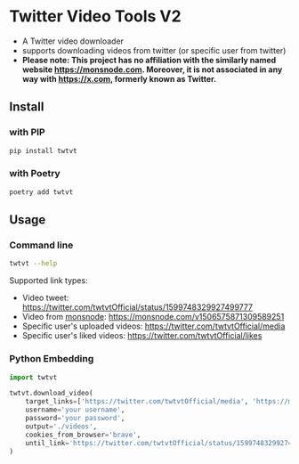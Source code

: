 # Twitter Video Tools V2

- A Twitter video downloader
- supports downloading videos from twitter (or specific user from twitter)
- **Please note: This project has no affiliation with the similarly named website https://monsnode.com. Moreover, it is not associated in any way with https://x.com, formerly known as Twitter.**

## Install

### with PIP

```sh
pip install twtvt
```

### with Poetry

```sh
poetry add twtvt
```

## Usage

### Command line

```sh
twtvt --help
```

Supported link types:

- Video tweet: <https://twitter.com/twtvtOfficial/status/1599748329927499777>
- Video from [monsnode](https://monsnode.com): <https://monsnode.com/v1506575871309589251>
- Specific user's uploaded videos: <https://twitter.com/twtvtOfficial/media>
- Specific user's liked videos: <https://twitter.com/twtvtOfficial/likes>

### Python Embedding

```python
import twtvt

twtvt.download_video(
    target_links=['https://twitter.com/twtvtOfficial/media', 'https://monsnode.com/v1506575871309589251'],
    username='your username',
    password='your password',
    output='./videos',
    cookies_from_browser='brave',
    until_link='https://twitter.com/twtvtOfficial/status/1599748329927499777',
)
```

